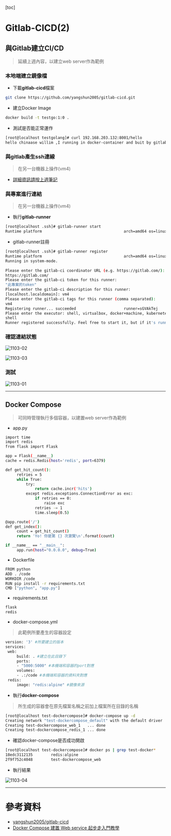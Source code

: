 [toc]
# Gitlab-CICD(2)

## 與Gitlab建立CI/CD
>延續上週內容，以建立web server作為範例

### 本地端建立鏡像檔
* 下載**gitlab-cicd**檔案
```sh
git clone https://github.com/yangshun2005/gitlab-cicd.git
```
* 建立Docker Image
```sh
docker build -t testgo:1:0 .
```
* 測試是否能正常運作
```sh
[root@localhost testgolang]# curl 192.168.203.132:8001/hello
hello chinaase willim ,I running in docker-container and buit by gitlab
```
### 與gitlab產生ssh連線
>在另一台機器上操作(vm4)
* [詳細資訊請按上週筆記](../20201027_上課筆記.md)

### 與專案進行連結
>在另一台機器上操作(vm4)

* 執行**gitlab-runner**
```sh
[root@localhost .ssh]# gitlab-runner start
Runtime platform                                    arch=amd64 os=linux pid=3721 revision=ece86343 version=13.5.0
```
* gitlab-runner註冊
```sh
[root@localhost .ssh]# gitlab-runner register
Runtime platform                                    arch=amd64 os=linux pid=4262 revision=ece86343 version=13.5.0
Running in system-mode.                            
                                                   
Please enter the gitlab-ci coordinator URL (e.g. https://gitlab.com/):
https://gitlab.com/
Please enter the gitlab-ci token for this runner:
"此專案的token"
Please enter the gitlab-ci description for this runner:
[localhost.localdomain]: vm4
Please enter the gitlab-ci tags for this runner (comma separated):
vm4
Registering runner... succeeded                     runner=sGVAkTej
Please enter the executor: shell, virtualbox, docker+machine, kubernetes, docker, docker-ssh, parallels, custom, ssh, docker-ssh+machine:
shell
Runner registered successfully. Feel free to start it, but if it's running already the config should be automatically reloaded! 
```
### 確認連結狀態

![1103-02](./img/20201103/1103-02.png)

![1103-03](./img/20201103/1103-03.png)
### 測試

![1103-01](./img/20201103/1103-01.png)

---

## Docker Compose
>可同時管理執行多個容器，以建置web server作為範例
* app.py

```sh
import time
import redis
from flask import Flask

app = Flask(__name__)
cache = redis.Redis(host='redis', port=6379)

def get_hit_count():
     retries = 5
     while True:
         try:
             return cache.incr('hits')
         except redis.exceptions.ConnectionError as exc:
             if retries == 0:
                 raise exc
             retries -= 1
             time.sleep(0.5)

@app.route('/')
def get_index():
     count = get_hit_count()
     return 'Yo! 你是第 {} 次瀏覽\n'.format(count)

if __name__ == "__main__":
     app.run(host="0.0.0.0", debug=True)
```
* Dockerfile
```sh
FROM python
ADD . /code 
WORKDIR /code 
RUN pip install -r requirements.txt
CMD ["python", "app.py"]
```
* requirements.txt
```sh
flask
redis
```
* docker-compose.yml
> 此範例所要產生的容器設定

```sh
version: '3' #所要建立的版本
services:
 web:
     build: . #建立在此目錄下
     ports:
     - "5000:5000" #本機端和容器的port對應
     volumes:
     - .:/code #本機端和容器的資料夾對應
 redis:
     image: "redis:alpine" #鏡像來源
```
* 執行**docker-compose**
>所生成的容器會在原先檔案名稱之前加上檔案所在目錄的名稱

```sh
[root@localhost test-dockercompose]# docker-compose up -d
Creating network "test-dockercompose_default" with the default driver
Creating test-dockercompose_web_1   ... done
Creating test-dockercompose_redis_1 ... done
```

* 確認docker-compose是否成功開啟

```sh
[root@localhost test-dockercompose]# docker ps | grep test-docker*
18edc3112135        redis:alpine                                        "docker-entrypoint.s…"   9 seconds ago       Up 6 seconds                       6379/tcp                    test-dockercompose_redis_1
2f9f752c4048        test-dockercompose_web                              "python app.py"          9 seconds ago       Up 6 seconds                       0.0.0.0:5000->5000/tcp      test-dockercompose_web_1
```
* 執行結果

![1103-04](./img/20201103/1103-04.png)

---
# 參考資料
* [yangshun2005/gitlab-cicd](https://github.com/yangshun2005/gitlab-cicd)
* [Docker Compose 建置 Web service 起步走入門教學](https://blog.techbridge.cc/2018/09/07/docker-compose-tutorial-intro/)

